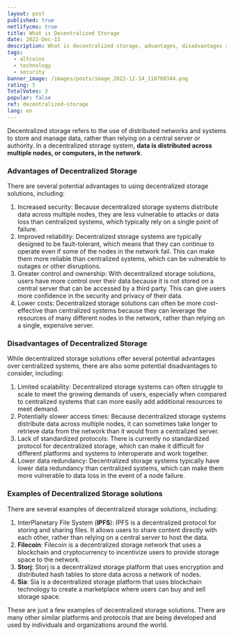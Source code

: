 ```yaml
---
layout: post
published: true
netlifycms: true
title: What is Decentralized Storage
date: 2022-Dec-13
description: What is decentralized storage, advantages, disadvantages and examples
tags:
  - altcoins
  - technology
  - security
banner_image: /images/posts/image_2022-12-14_110708344.png
rating: 5
TotalVotes: 3
popular: false
ref: decentralized-storage
lang: en
---
```

Decentralized storage refers to the use of distributed networks and systems to store and manage data, rather than relying on a central server or authority. In a decentralized storage system, **data is distributed across multiple nodes, or computers, in the network**. 

### Advantages of Decentralized Storage

There are several potential advantages to using decentralized storage solutions, including:

1. Increased security: Because decentralized storage systems distribute data across multiple nodes, they are less vulnerable to attacks or data loss than centralized systems, which typically rely on a single point of failure.
2. Improved reliability: Decentralized storage systems are typically designed to be fault-tolerant, which means that they can continue to operate even if some of the nodes in the network fail. This can make them more reliable than centralized systems, which can be vulnerable to outages or other disruptions.
3. Greater control and ownership: With decentralized storage solutions, users have more control over their data because it is not stored on a central server that can be accessed by a third party. This can give users more confidence in the security and privacy of their data.
4. Lower costs: Decentralized storage solutions can often be more cost-effective than centralized systems because they can leverage the resources of many different nodes in the network, rather than relying on a single, expensive server.

### Disadvantages of Decentralized Storage

While decentralized storage solutions offer several potential advantages over centralized systems, there are also some potential disadvantages to consider, including:

1. Limited scalability: Decentralized storage systems can often struggle to scale to meet the growing demands of users, especially when compared to centralized systems that can more easily add additional resources to meet demand.
2. Potentially slower access times: Because decentralized storage systems distribute data across multiple nodes, it can sometimes take longer to retrieve data from the network than it would from a centralized server.
3. Lack of standardized protocols: There is currently no standardized protocol for decentralized storage, which can make it difficult for different platforms and systems to interoperate and work together.
4. Lower data redundancy: Decentralized storage systems typically have lower data redundancy than centralized systems, which can make them more vulnerable to data loss in the event of a node failure.

### E﻿xamples of Decentralized Storage solutions

There are several examples of decentralized storage solutions, including:

1. InterPlanetary File System (**IPFS**): IPFS is a decentralized protocol for storing and sharing files. It allows users to share content directly with each other, rather than relying on a central server to host the data.
2. **Filecoin**: Filecoin is a decentralized storage network that uses a blockchain and cryptocurrency to incentivize users to provide storage space to the network.
3. **Storj**: Storj is a decentralized storage platform that uses encryption and distributed hash tables to store data across a network of nodes.
4. **Sia**: Sia is a decentralized storage platform that uses blockchain technology to create a marketplace where users can buy and sell storage space.

These are just a few examples of decentralized storage solutions. There are many other similar platforms and protocols that are being developed and used by individuals and organizations around the world.